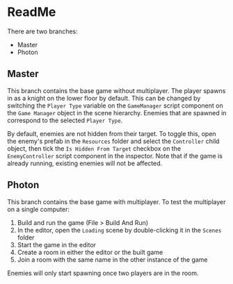 # ReadMe
There are two branches:
- Master
- Photon

## Master
This branch contains the base game without multiplayer. The player spawns in as a knight on the lower floor by default. This can be changed by switching the `Player Type` variable on the `GameManager` script component on the `Game Manager` object in the scene hierarchy. Enemies that are spawned in correspond to the selected `Player Type`.

By default, enemies are not hidden from their target. To toggle this, open the enemy's prefab in the `Resources` folder and select the `Controller` child object, then tick the `Is Hidden From Target` checkbox on the `EnemyController` script component in the inspector. Note that if the game is already running, existing enemies will not be affected.

## Photon
This branch contains the base game with multiplayer. To test the multiplayer on a single computer:
1. Build and run the game (File > Build And Run)
2. In the editor, open the `Loading` scene by double-clicking it in the `Scenes` folder
3. Start the game in the editor
4. Create a room in either the editor or the built game
5. Join a room with the same name in the other instance of the game

Enemies will only start spawning once two players are in the room.